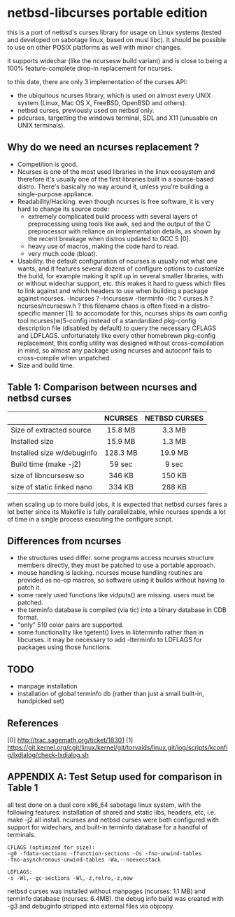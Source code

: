 netbsd-libcurses portable edition
=================================

this is a port of netbsd's curses library for usage on Linux systems
(tested and developed on sabotage linux, based on musl libc).
It should be possible to use on other POSIX platforms as well with minor
changes.

it supports widechar (like the ncursesw build variant) and is close to being
a 100% feature-complete drop-in replacement for ncurses.

to this date, there are only 3 implementation of the curses API:

- the ubiquitous ncurses library, which is used on almost every UNIX system
  (Linux, Mac OS X, FreeBSD, OpenBSD and others).
- netbsd curses, previously used on netbsd only.
- pdcurses, targetting the windows terminal, SDL and X11 (unusable on UNIX
  terminals).

Why do we need an ncurses replacement ?
---------------------------------------
- Competition is good.
- Ncurses is one of the most used libraries in the linux ecosystem and
  therefore it's usually one of the first libraries built in a source-based
  distro.
  There's basically no way around it, unless you're building a single-purpose
  appliance.
- Readability/Hacking.
  even though ncurses is free software, it is very hard to change its source
  code:
  - extremely complicated build process with several layers of preprocessing
    using tools like awk, sed and the output of the C preprocessor with reliance
    on implementation details, as shown by the recent breakage when distros
    updated to GCC 5 [0].
  - heavy use of macros, making the code hard to read.
  - very much code (bloat).
- Usability.
  the default configuration of ncurses is usually not what one wants, and it
  features several dozens of configure options to customize the build,
  for example making it split up in several smaller libraries, with or without
  widechar support, etc.
  this makes it hard to guess which files to link against and which headers to
  use when building a package against ncurses.
  -lncurses ? -lncursesw -lterminfo -ltic ? curses.h ? ncurses/ncursesw.h ?
  this filename chaos is often fixed in a distro-specific manner [1].
  to accomodate for this, ncurses ships its own config tool ncurses(w)5-config
  instead of a standardized pkg-config description file (disabled by default)
  to query the necessary CFLAGS and LDFLAGS.
  unfortunately like every other homebrewn pkg-config replacement, this config
  utility was designed without cross-compilation in mind, so almost any package
  using ncurses and autoconf fails to cross-compile when unpatched.
- Size and build time.

Table 1: Comparison between ncurses and netbsd curses
-----------------------------------------------------
|                             | NCURSES      | NETBSD CURSES |
|:----------------------------|:------------:|:-------------:|
| Size of extracted source    | 15.8 MB      | 3.3 MB        |
| Installed size              | 15.9 MB      | 1.3 MB        |
| Installed size w/debuginfo  | 128.3 MB     | 19.9 MB       |
| Build time (make -j2)       | 59 sec       | 9 sec         |
| size of libncursesw.so      | 346 KB       | 150 KB        |
| size of static linked nano  | 334 KB       | 288 KB        |

  
  when scaling up to more build jobs, it is expected that netbsd curses fares a
  lot better since its Makefile is fully parallelizable, while ncurses spends a
  lot of time in a single process executing the configure script.

Differences from ncurses
------------------------
- the structures used differ. some programs access ncurses structure members directly,
  they must be patched to use a portable approach.
- mouse handling is lacking. ncurses mouse handling routines are provided as no-op
  macros, so software using it builds without having to patch it.
- some rarely used functions like vidputs() are missing. users must be patched.
- the terminfo database is compiled (via tic) into a binary database in CDB format.
- "only" 510 color pairs are supported.
- some functionality like tgetent() lives in libterminfo rather than in libcurses.
  it may be necessary to add -lterminfo to LDFLAGS for packages using those functions.

TODO
----
- manpage installation
- installation of global terminfo db
  (rather than just a small built-in, handpicked set)

References
----------
[0] http://trac.sagemath.org/ticket/18301
[1] https://git.kernel.org/cgit/linux/kernel/git/torvalds/linux.git/log/scripts/kconfig/lxdialog/check-lxdialog.sh

APPENDIX A: Test Setup used for comparison in Table 1
-----------------------------------------------------
all test done on a dual core x86_64 sabotage linux system, with the following
features:
installation of shared and static libs, headers, etc,
i.e. make -j2 all install.
ncurses and netbsd curses were both configured with support for widechars, and
built-in terminfo database for a handful of terminals.

    CFLAGS (optimized for size):
    -g0 -fdata-sections -ffunction-sections -Os -fno-unwind-tables
    -fno-asynchronous-unwind-tables -Wa,--noexecstack

    LDFLAGS:
    -s -Wl,--gc-sections -Wl,-z,relro,-z,now

netbsd curses was installed without manpages (ncurses: 1.1 MB) and terminfo
database (ncurses: 6.4MB).
the debug info build was created with -g3 and debuginfo stripped into external
files via objcopy.
